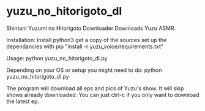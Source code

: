 # yuzu_no_hitorigoto_dl
Shintani Yuzumi no Hitorigoto Downloader
Downloads Yuzu ASMR.

Installation:
Install python3
get a copy of the sources
set up the dependancies with pip "install -r yuzu_voice/requirements.txt"

Usage:
python yuzu_no_hitorigoto_dl.py

Depending on your OS or setup you might need to do:
python yuzu_no_hitorigoto_dl.py

The program will download all eps and pics of Yuzu's show.  It will skip shows already downloaded.  You can just ctrl-c if you only want to download the latest ep.


